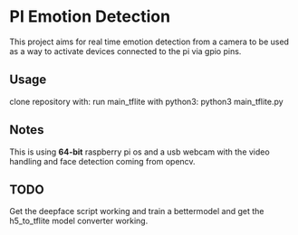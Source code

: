 #  PI Emotion Detection

This project aims for real time emotion detection from a camera to be used as a way to activate devices connected to the pi via gpio pins.

## Usage
clone repository with: 
run main_tflite with python3: python3 main_tflite.py

## Notes
This is using **64-bit** raspberry pi os and a usb webcam with the video handling and face detection coming from opencv. 

## TODO
Get the deepface script working and train a bettermodel and get the h5_to_tflite model converter working.
     
